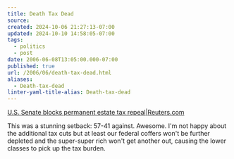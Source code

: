 ```yaml
---
title: Death Tax Dead
source: 
created: 2024-10-06 21:27:13-07:00
updated: 2024-10-10 14:58:05-07:00
tags:
  - politics
  - post
date: 2006-06-08T13:05:00.000-07:00
published: true
url: /2006/06/death-tax-dead.html
aliases:
  - Death-tax-dead
linter-yaml-title-alias: Death-tax-dead
---
```



[U.S. Senate blocks permanent estate tax repeal|Reuters.com](https://today.reuters.com/investing/financeArticle.aspx?type=bondsNews&storyID=2006-06-08T152117Z_01_WAT005774_RTRIDST_0_CONGRESS-TAX-VOTE-URGENT.XML "U.S. Senate blocks permanent estate tax repealReuters.com")  
  
This was a stunning setback: 57-41 against. Awesome. I'm not happy about the additional tax cuts but at least our federal coffers won't be further depleted and the super-super rich won't get another out, causing the lower classes to pick up the tax burden.